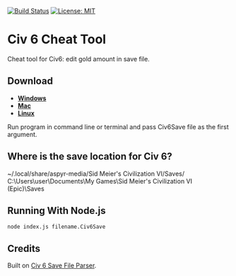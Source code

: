 [![Build Status](https://travis-ci.com/iqqmuT/civ6-cheat.svg?branch=master)](https://travis-ci.com/iqqmuT/civ6-cheat) [![License: MIT](https://img.shields.io/badge/License-MIT-yellow.svg)](https://opensource.org/licenses/MIT)

# Civ 6 Cheat Tool

Cheat tool for Civ6: edit gold amount in save file.

## Download

* **[Windows](https://github.com/iqqmuT/civ6-cheat/releases/latest/download/civ6-cheat.exe)**
* **[Mac](https://github.com/iqqmuT/civ6-cheat/releases/latest/download/civ6-cheat-macos)**
* **[Linux](https://github.com/iqqmuT/civ6-cheat/releases/latest/download/civ6-cheat-linux)**

Run program in command line or terminal and pass Civ6Save file as the first argument.

## Where is the save location for Civ 6?

~/.local/share/aspyr-media/Sid Meier's Civilization VI/Saves/
C:\Users\user\Documents\My Games\Sid Meier's Civilization VI (Epic)\Saves

## Running With Node.js

```
node index.js filename.Civ6Save
```

## Credits

Built on [Civ 6 Save File Parser](https://github.com/pydt/civ6-save-parser).
